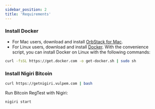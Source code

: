 ```yaml
---
sidebar_position: 2
title: 'Requirements'
---
```

### Install Docker

- For Mac users, download and install [OrbStack for Mac](https://orbstack.dev/).
- For Linux users, download and install [Docker](https://docs.docker.com/desktop/install/linux-install/). With the convenience script, you can install Docker on Linux with the following commands:

```sh
curl -fsSL https://get.docker.com -o get-docker.sh | sudo sh
```

### Install Nigiri Bitcoin

```sh
curl https://getnigiri.vulpem.com | bash
```

Run Bitcoin RegTest with Nigiri:

```sh
nigiri start
```